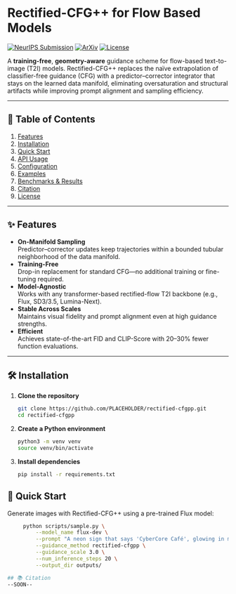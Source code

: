 # Rectified-CFG++ for Flow Based Models

[![NeurIPS Submission](https://img.shields.io/badge/NeurIPS-2024-orange)](https://neurips.cc) [![ArXiv](https://img.shields.io/badge/arXiv-2406.08070-blue)](https://arxiv.org/abs/2406.08070) [![License](https://img.shields.io/badge/License-MIT-green)](./LICENSE)

A **training-free**, **geometry-aware** guidance scheme for flow-based text-to-image (T2I) models. Rectified-CFG++ replaces the naïve extrapolation of classifier-free guidance (CFG) with a predictor–corrector integrator that stays on the learned data manifold, eliminating oversaturation and structural artifacts while improving prompt alignment and sampling efficiency.

---

## 📖 Table of Contents

1. [Features](#-features)  
2. [Installation](#-installation)  
3. [Quick Start](#-quick-start)  
4. [API Usage](#-api-usage)  
5. [Configuration](#-configuration)  
6. [Examples](#-examples)  
7. [Benchmarks & Results](#-benchmarks--results)  
8. [Citation](#-citation)  
9. [License](#-license)

---

## ✨ Features

- **On-Manifold Sampling**  
  Predictor–corrector updates keep trajectories within a bounded tubular neighborhood of the data manifold.
- **Training-Free**  
  Drop-in replacement for standard CFG—no additional training or fine-tuning required.
- **Model-Agnostic**  
  Works with any transformer-based rectified-flow T2I backbone (e.g., Flux, SD3/3.5, Lumina-Next).
- **Stable Across Scales**  
  Maintains visual fidelity and prompt alignment even at high guidance strengths.
- **Efficient**  
  Achieves state-of-the-art FID and CLIP-Score with 20–30% fewer function evaluations.

---

## 🛠️ Installation

1. **Clone the repository**  
   ```bash
   git clone https://github.com/PLACEHOLDER/rectified-cfgpp.git
   cd rectified-cfgpp

2. **Create a Python environment**
   ```bash
   python3 -m venv venv
   source venv/bin/activate
   

3. **Install dependencies**
   ```bash
   pip install -r requirements.txt

## 🚀 Quick Start

Generate images with Rectified-CFG++ using a pre-trained Flux model:
   ```bash
        python scripts/sample.py \
            --model_name flux-dev \
            --prompt "A neon sign that says 'CyberCore Café', glowing in magenta and blue" \
            --guidance_method rectified-cfgpp \
            --guidance_scale 3.0 \
            --num_inference_steps 20 \
            --output_dir outputs/

## 📚 Citation
--SOON--


